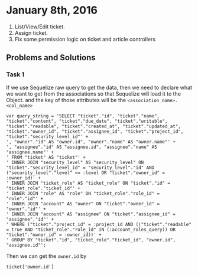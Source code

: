 # January 8th, 2016

1. List/View/Edit ticket.
2. Assign ticket.
3. Fix some permission logic on ticket and article controllers

## Problems and Solutions
### Task 1

If we use Sequelize raw query to get the data, then we need to declare what we want to get from the associations so that Sequelize will load it to the Object.
and the key of those attributes will be the `<association_name>.<col_name>`

    var query_string = 'SELECT "ticket"."id", "ticket"."name", "ticket"."content", "ticket"."due_date", "ticket"."writable", "ticket"."readable", "ticket"."created_at", "ticket"."updated_at", "ticket"."owner_id", "ticket"."assignee_id", "ticket"."project_id", "ticket"."security_level_id"' +
    ', "owner"."id" AS "owner.id", "owner"."name" AS "owner.name"' +
    ', "assignee"."id" AS "assignee.id", "assignee"."name" AS "assignee.name"' +
    ' FROM "ticket" AS "ticket"' +
    ' INNER JOIN "security_level" AS "security_level" ON "ticket"."security_level_id" = "security_level"."id" AND ("security_level"."level" <= :level OR "ticket"."owner_id" = :owner_id)' +
    ' INNER JOIN "ticket_role" AS "ticket_role" ON "ticket"."id" = "ticket_role"."ticket_id"' +
    ' INNER JOIN "role" AS "role" ON "ticket_role"."role_id" = "role"."id"' +
    ' INNER JOIN "account" AS "owner" ON "ticket"."owner_id" = "owner"."id"' +
    ' INNER JOIN "account" AS "assignee" ON "ticket"."assignee_id" = "assignee"."id"' +
    ' WHERE ("ticket"."project_id" = :project_id AND (("ticket"."readable" = true AND "ticket_role"."role_id" IN (:account_roles_query)) OR "ticket"."owner_id" = :owner_id))' +
    ' GROUP BY "ticket"."id", "ticket_role"."ticket_id", "owner.id", "assignee.id"';

Then we can get the `owner.id` by 

    ticket['owner.id']

